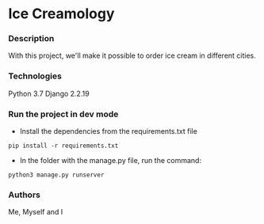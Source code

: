 # Ice Creamology
### Description
With this project, we'll make it possible to order ice cream in different cities.
### Technologies
Python 3.7
Django 2.2.19
### Run the project in dev mode
- Install the dependencies from the requirements.txt file
```
pip install -r requirements.txt
``` 
- In the folder with the manage.py file, run the command:
```
python3 manage.py runserver
```
### Authors
Me, Myself and I

